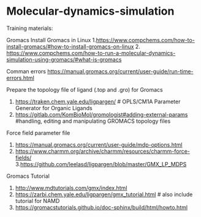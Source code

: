 # Molecular-dynamics-simulation


Training materials: 

Gromacs
Install Gromacs in Linux
1.https://www.compchems.com/how-to-install-gromacs/#how-to-install-gromacs-on-linux
2. https://www.compchems.com/how-to-run-a-molecular-dynamics-simulation-using-gromacs/#what-is-gromacs

Comman errors 
https://manual.gromacs.org/current/user-guide/run-time-errors.html




Prepare the topology file of ligand (.top and .gro) for Gromacs

1. https://traken.chem.yale.edu/ligpargen/   # OPLS/CM1A Parameter Generator for Organic Ligands
2. https://gitlab.com/KomBioMol/gromologist#adding-external-params   #handling, editing and manipulating GROMACS topology files

Force field parameter file 
1. https://manual.gromacs.org/current/user-guide/mdp-options.html 
2. https://www.charmm.org/archive/charmm/resources/charmm-force-fields/
3.https://github.com/leelasd/ligpargen/blob/master/GMX_LP_MDPS

Gromacs Tutorial

1. http://www.mdtutorials.com/gmx/index.html 
2. https://zarbi.chem.yale.edu/ligpargen/gmx_tutorial.html # also include tutorial for NAMD
3. https://gromacstutorials.github.io/doc-sphinx/build/html/howto.html

